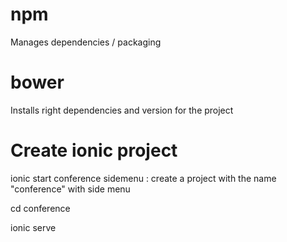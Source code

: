 
npm
===
Manages dependencies / packaging

bower
=====
Installs right dependencies and version for the project


Create ionic project
====================
ionic start conference sidemenu   :    create a project with the name "conference" with side menu

cd conference

ionic serve


